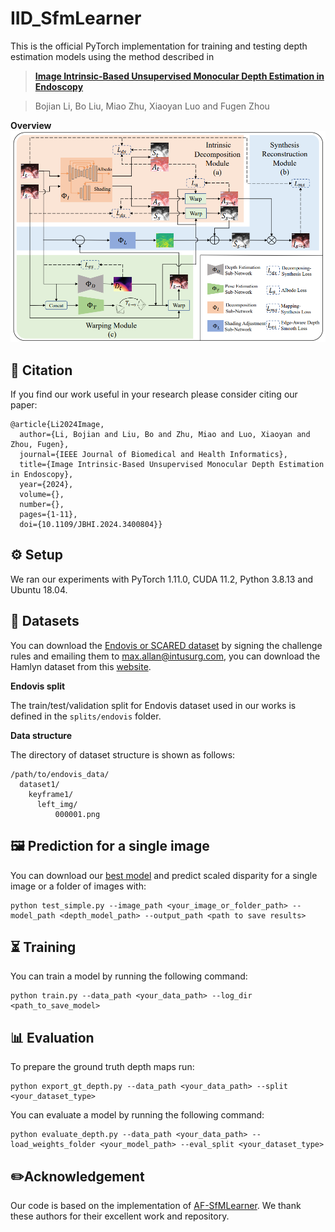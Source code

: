 # IID_SfmLearner
This is the official PyTorch implementation for training and testing depth estimation models using the method described in
> [**Image Intrinsic-Based Unsupervised Monocular Depth Estimation in Endoscopy**](https://ieeexplore.ieee.org/document/10530343)

> Bojian Li, Bo Liu, Miao Zhu, Xiaoyan Luo and Fugen Zhou

**Overview**
![image](https://github.com/bobo909/IID-SfmLearner/blob/main/figure/overview.png)
## 📄 Citation
If you find our work useful in your research please consider citing our paper:
```
@article{Li2024Image,
  author={Li, Bojian and Liu, Bo and Zhu, Miao and Luo, Xiaoyan and Zhou, Fugen},
  journal={IEEE Journal of Biomedical and Health Informatics}, 
  title={Image Intrinsic-Based Unsupervised Monocular Depth Estimation in Endoscopy}, 
  year={2024},
  volume={},
  number={},
  pages={1-11},
  doi={10.1109/JBHI.2024.3400804}}
```

## ⚙️ Setup
We ran our experiments with PyTorch 1.11.0, CUDA 11.2, Python 3.8.13 and Ubuntu 18.04.

## 💾 Datasets
You can download the [Endovis or SCARED dataset](https://endovissub2019-scared.grand-challenge.org/) by signing the challenge rules and emailing them to [max.allan@intusurg.com](mailto:max.allan@intusurg.com),  you can download the Hamlyn dataset from this [website](http://hamlyn.doc.ic.ac.uk/vision/).

**Endovis split**

The train/test/validation split for Endovis dataset used in our works is defined in the  `splits/endovis`  folder.

**Data structure**

The directory of dataset structure is shown as follows:
```
/path/to/endovis_data/
  dataset1/
    keyframe1/
      left_img/
          000001.png
```
## 🖼️ Prediction for a single image
You can download our [best model](https://drive.google.com/drive/folders/1vOIJc78UGV2bsbUqbHeXnUpTvsz33p1U?usp=drive_link) and predict scaled disparity for a single image or a folder of images with:
```
python test_simple.py --image_path <your_image_or_folder_path> --model_path <depth_model_path> --output_path <path to save results>
```

## ⏳ Training
You can train a model by running the following command:
```
python train.py --data_path <your_data_path> --log_dir <path_to_save_model>
```
## 📊 Evaluation
To prepare the ground truth depth maps run:
```
python export_gt_depth.py --data_path <your_data_path> --split <your_dataset_type>
```
You can evaluate a model by running the following command:
```
python evaluate_depth.py --data_path <your_data_path> --load_weights_folder <your_model_path> --eval_split <your_dataset_type>
```

## ✏️Acknowledgement
Our code is based on the implementation of [AF-SfMLearner](https://github.com/ShuweiShao/AF-SfMLearner). We thank these authors for their excellent work and repository.
